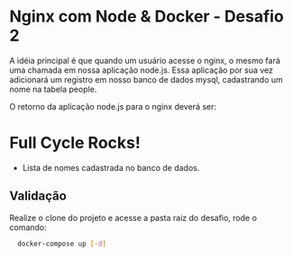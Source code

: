 # Nginx com Node & Docker - Desafio 2

A idéia principal é que quando um usuário acesse o nginx, o mesmo fará uma chamada em nossa aplicação node.js. Essa aplicação por sua vez adicionará um registro em nosso banco de dados mysql, cadastrando um nome na tabela people.

O retorno da aplicação node.js para o nginx deverá ser:

<h1>Full Cycle Rocks!</h1>

- Lista de nomes cadastrada no banco de dados.


## Validação

Realize o clone do projeto e acesse a pasta raiz do desafio, rode o comando:
```bash
  docker-compose up [-d]
```